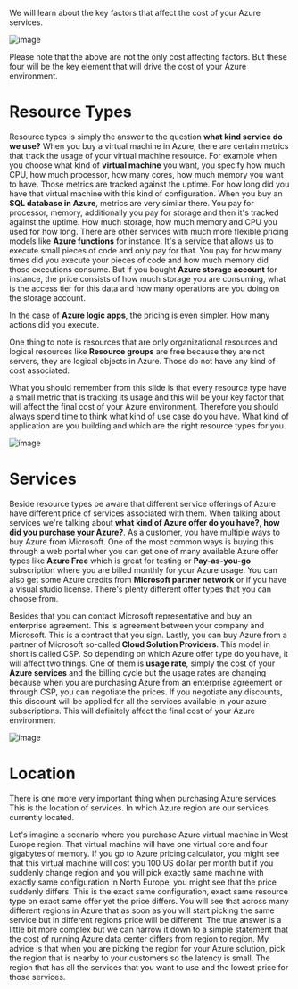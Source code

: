 We will learn about the key factors that affect the cost of your Azure services.

![image](https://github.com/user-attachments/assets/51e0a9c5-8bbd-4107-b729-196177004a4b)

Please note that the above are not the only cost affecting factors. But these four will be the key element that will drive the cost of your Azure environment.

# Resource Types

Resource types is simply the answer to the question **what kind service do we use?** When you buy a virtual machine in Azure, there are certain metrics that track the usage of your virtual machine resource.
For example when you choose what kind of **virtual machine** you want, you specify how much CPU, how much processor, how many cores, how much memory you want to have. Those metrics are tracked against the uptime. For how long did you have that virtual machine with this kind of configuration.
When you buy an **SQL database in Azure**, metrics are very similar there. You pay for processor, memory, additionally you pay for storage and then it's tracked against the uptime. How much storage, how much memory and CPU you used for how long. 
There are other services with much more flexible pricing models like **Azure functions** for instance. It's a service that allows us to execute small pieces of code and only pay for that. You pay for how many times did you execute your pieces of code and how much memory did those executions consume. 
But if you bought **Azure storage account** for instance, the price consists of how much storage you are consuming, what is the access tier for this data and how many operations are you doing on the storage account.

In the case of **Azure logic apps**, the pricing is even simpler. How many actions did you execute. 

One thing to note is resources that are only organizational resources and logical resources like **Resource groups** are free because they are not servers, they are logical objects in Azure. Those do not have any kind of cost associated.

What you should remember from this slide is that every resource type have a small metric that is tracking its usage and this will be your key factor that will affect the final cost of your Azure environment. Therefore you should always spend time to think what kind of use case do you have. What kind of application are you building and which are the right resource types for you.

![image](https://github.com/user-attachments/assets/b04d67dd-2b1b-42b3-b62e-8cb33724b928)

# Services

Beside resource types be aware that different service offerings of Azure have different price of services associated with them. When talking about services we're talking about **what kind of Azure offer do you have?**, **how did you purchase your Azure?**. As a customer, you have multiple ways to buy Azure from Microsoft.
One of the most common ways is buying this through a web portal wher you can get one of many available Azure offer types like **Azure Free** which is great for testing or **Pay-as-you-go** subscription where you are billed monthly for your Azure usage. You can also get some Azure credits from **Microsoft partner network** or if you have a visual studio license. There's plenty different offer types that you can choose from. 

Besides that you can contact Microsoft representative and buy an enterprise agreement. This is agreement between your company and Microsoft. This is a contract that you sign. Lastly, you can buy Azure from a partner of Microsoft so-called **Cloud Solution Providers**. This model in short is called CSP. So depending on which Azure offer type do you have, it will affect two things. One of them is **usage rate**, simply the cost of your **Azure services** and the billing cycle but the usage rates are changing because when you are purchasing Azure from an enterprise agreement or through CSP, you can negotiate the prices. If you negotiate any discounts, this discount will be applied for all the services available in your azure subscriptions. This will definitely affect the final cost of your Azure environment

![image](https://github.com/user-attachments/assets/27ec444a-5daf-4db6-96f1-f94fac168ad2)


# Location

There is one more very important thing when purchasing Azure services. This is the location of services. In which Azure region are our services currently located.

Let's imagine a scenario where you purchase Azure virtual machine in West Europe region. That virtual machine will have one virtual core and four gigabytes of memory. If you go to Azure pricing calculator, you might see that this virtual machine will cost you 100 US dollar per month but if you suddenly change region and you will pick exactly same machine with exactly same configuration in North Europe, you might see that the price suddenly differs. This is the exact same configuration, exact same resource type on exact same offer yet the price differs. You will see that across many different regions in Azure that as soon as you will start picking the same service but in different regions price will be different. The true answer is a little bit more complex but we can narrow it down to a simple statement that the cost of running Azure data center differs from region to region. 
My advice is that when you are picking the region for your Azure solution, pick the region that is nearby to your customers so the latency is small. The region that has all the services that you want to use and the lowest price for those services.
